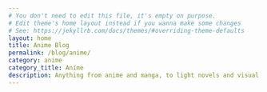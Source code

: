 ```yaml
---
# You don't need to edit this file, it's empty on purpose.
# Edit theme's home layout instead if you wanna make some changes
# See: https://jekyllrb.com/docs/themes/#overriding-theme-defaults
layout: home
title: Anime Blog
permalink: /blog/anime/
category: anime
category_title: Anime
description: Anything from anime and manga, to light novels and visual novels, to Japanese culture.
---
```

